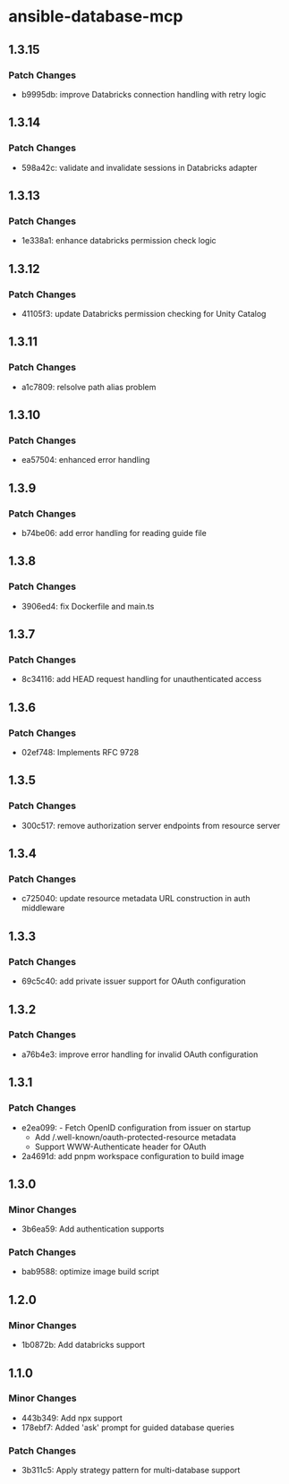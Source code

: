 # ansible-database-mcp

## 1.3.15

### Patch Changes

- b9995db: improve Databricks connection handling with retry logic

## 1.3.14

### Patch Changes

- 598a42c: validate and invalidate sessions in Databricks adapter

## 1.3.13

### Patch Changes

- 1e338a1: enhance databricks permission check logic

## 1.3.12

### Patch Changes

- 41105f3: update Databricks permission checking for Unity Catalog

## 1.3.11

### Patch Changes

- a1c7809: relsolve path alias problem

## 1.3.10

### Patch Changes

- ea57504: enhanced error handling

## 1.3.9

### Patch Changes

- b74be06: add error handling for reading guide file

## 1.3.8

### Patch Changes

- 3906ed4: fix Dockerfile and main.ts

## 1.3.7

### Patch Changes

- 8c34116: add HEAD request handling for unauthenticated access

## 1.3.6

### Patch Changes

- 02ef748: Implements RFC 9728

## 1.3.5

### Patch Changes

- 300c517: remove authorization server endpoints from resource server

## 1.3.4

### Patch Changes

- c725040: update resource metadata URL construction in auth middleware

## 1.3.3

### Patch Changes

- 69c5c40: add private issuer support for OAuth configuration

## 1.3.2

### Patch Changes

- a76b4e3: improve error handling for invalid OAuth configuration

## 1.3.1

### Patch Changes

- e2ea099: - Fetch OpenID configuration from issuer on startup
  - Add /.well-known/oauth-protected-resource metadata
  - Support WWW-Authenticate header for OAuth
- 2a4691d: add pnpm workspace configuration to build image

## 1.3.0

### Minor Changes

- 3b6ea59: Add authentication supports

### Patch Changes

- bab9588: optimize image build script

## 1.2.0

### Minor Changes

- 1b0872b: Add databricks support

## 1.1.0

### Minor Changes

- 443b349: Add npx support
- 178ebf7: Added 'ask' prompt for guided database queries

### Patch Changes

- 3b311c5: Apply strategy pattern for multi-database support
